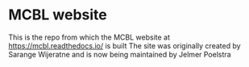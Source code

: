 # MCBL website
This is the repo from which the MCBL website at https://mcbl.readthedocs.io/ is built
The site was originally created by Sarange Wijeratne and is now being maintained by Jelmer Poelstra
